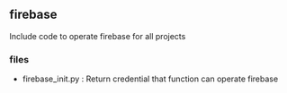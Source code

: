 ## firebase
Include code to operate firebase for all projects

### files
* firebase_init.py : Return credential that function can operate firebase
